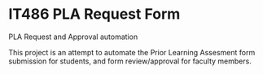 # IT486 PLA Request Form
PLA Request and Approval automation

This project is an attempt to automate the Prior Learning Assesment form submission for students, and form review/approval for faculty members.
